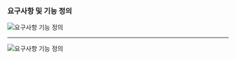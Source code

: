 ### 요구사항 및 기능 정의
![요구사항 기능 정의](https://lab.ssafy.com/s08-webmobile1-sub2/S08P12A405/-/raw/master/%EC%A0%95%EC%A7%84%EC%88%98/image/230116_photo1.PNG)

---

![요구사항 기능 정의](https://lab.ssafy.com/s08-webmobile1-sub2/S08P12A405/-/raw/master/%EC%A0%95%EC%A7%84%EC%88%98/image/230116_photo2.PNG)